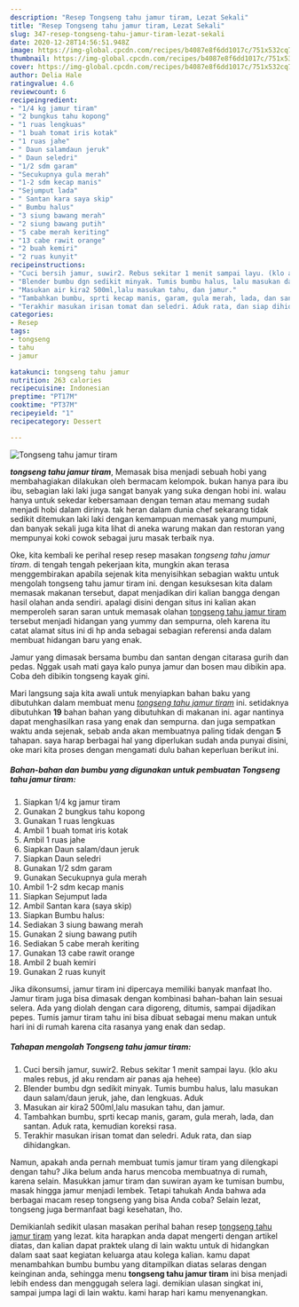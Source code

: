 ```yaml
---
description: "Resep Tongseng tahu jamur tiram, Lezat Sekali"
title: "Resep Tongseng tahu jamur tiram, Lezat Sekali"
slug: 347-resep-tongseng-tahu-jamur-tiram-lezat-sekali
date: 2020-12-28T14:56:51.948Z
image: https://img-global.cpcdn.com/recipes/b4087e8f6dd1017c/751x532cq70/tongseng-tahu-jamur-tiram-foto-resep-utama.jpg
thumbnail: https://img-global.cpcdn.com/recipes/b4087e8f6dd1017c/751x532cq70/tongseng-tahu-jamur-tiram-foto-resep-utama.jpg
cover: https://img-global.cpcdn.com/recipes/b4087e8f6dd1017c/751x532cq70/tongseng-tahu-jamur-tiram-foto-resep-utama.jpg
author: Delia Hale
ratingvalue: 4.6
reviewcount: 6
recipeingredient:
- "1/4 kg jamur tiram"
- "2 bungkus tahu kopong"
- "1 ruas lengkuas"
- "1 buah tomat iris kotak"
- "1 ruas jahe"
- " Daun salamdaun jeruk"
- " Daun seledri"
- "1/2 sdm garam"
- "Secukupnya gula merah"
- "1-2 sdm kecap manis"
- "Sejumput lada"
- " Santan kara saya skip"
- " Bumbu halus"
- "3 siung bawang merah"
- "2 siung bawang putih"
- "5 cabe merah keriting"
- "13 cabe rawit orange"
- "2 buah kemiri"
- "2 ruas kunyit"
recipeinstructions:
- "Cuci bersih jamur, suwir2. Rebus sekitar 1 menit sampai layu. (klo aku males rebus, jd aku rendam air panas aja hehee)"
- "Blender bumbu dgn sedikit minyak. Tumis bumbu halus, lalu masukan daun salam/daun jeruk, jahe, dan lengkuas. Aduk"
- "Masukan air kira2 500ml,lalu masukan tahu, dan jamur."
- "Tambahkan bumbu, sprti kecap manis, garam, gula merah, lada, dan santan. Aduk rata, kemudian koreksi rasa."
- "Terakhir masukan irisan tomat dan seledri. Aduk rata, dan siap dihidangkan."
categories:
- Resep
tags:
- tongseng
- tahu
- jamur

katakunci: tongseng tahu jamur 
nutrition: 263 calories
recipecuisine: Indonesian
preptime: "PT17M"
cooktime: "PT37M"
recipeyield: "1"
recipecategory: Dessert

---
```



![Tongseng tahu jamur tiram](https://img-global.cpcdn.com/recipes/b4087e8f6dd1017c/751x532cq70/tongseng-tahu-jamur-tiram-foto-resep-utama.jpg)

<b><i>tongseng tahu jamur tiram</i></b>, Memasak bisa menjadi sebuah hobi yang membahagiakan dilakukan oleh bermacam kelompok. bukan hanya para ibu ibu, sebagian laki laki juga sangat banyak yang suka dengan hobi ini. walau hanya untuk sekedar kebersamaan dengan teman atau memang sudah menjadi hobi dalam dirinya. tak heran dalam dunia chef sekarang tidak sedikit ditemukan laki laki dengan kemampuan memasak yang mumpuni, dan banyak sekali juga kita lihat di aneka warung makan dan restoran yang mempunyai koki cowok sebagai juru masak terbaik nya.

Oke, kita kembali ke perihal resep resep masakan <i>tongseng tahu jamur tiram</i>. di tengah tengah pekerjaan kita, mungkin akan terasa menggembirakan apabila sejenak kita menyisihkan sebagian waktu untuk mengolah tongseng tahu jamur tiram ini. dengan kesuksesan kita dalam memasak makanan tersebut, dapat menjadikan diri kalian bangga dengan hasil olahan anda sendiri. apalagi disini dengan situs ini kalian akan memperoleh saran saran untuk memasak olahan <u>tongseng tahu jamur tiram</u> tersebut menjadi hidangan yang yummy dan sempurna, oleh karena itu catat alamat situs ini di hp anda sebagai sebagian referensi anda dalam membuat hidangan baru yang enak.

Jamur yang dimasak bersama bumbu dan santan dengan citarasa gurih dan pedas. Nggak usah mati gaya kalo punya jamur dan bosen mau dibikin apa. Coba deh dibikin tongseng kayak gini.


Mari langsung saja kita awali untuk menyiapkan bahan baku yang dibutuhkan dalam membuat menu <u><i>tongseng tahu jamur tiram</i></u> ini. setidaknya dibutuhkan <b>19</b> bahan bahan yang dibutuhkan di makanan ini. agar nantinya dapat menghasilkan rasa yang enak dan sempurna. dan juga sempatkan waktu anda sejenak, sebab anda akan membuatnya paling tidak dengan <b>5</b> tahapan. saya harap berbagai hal yang diperlukan sudah anda punyai disini, oke mari kita proses dengan mengamati dulu bahan keperluan berikut ini.

<!--inarticleads1-->

##### Bahan-bahan dan bumbu yang digunakan untuk pembuatan Tongseng tahu jamur tiram:

1. Siapkan 1/4 kg jamur tiram
1. Gunakan 2 bungkus tahu kopong
1. Gunakan 1 ruas lengkuas
1. Ambil 1 buah tomat iris kotak
1. Ambil 1 ruas jahe
1. Siapkan  Daun salam/daun jeruk
1. Siapkan  Daun seledri
1. Gunakan 1/2 sdm garam
1. Gunakan Secukupnya gula merah
1. Ambil 1-2 sdm kecap manis
1. Siapkan Sejumput lada
1. Ambil  Santan kara (saya skip)
1. Siapkan  Bumbu halus:
1. Sediakan 3 siung bawang merah
1. Gunakan 2 siung bawang putih
1. Sediakan 5 cabe merah keriting
1. Gunakan 13 cabe rawit orange
1. Ambil 2 buah kemiri
1. Gunakan 2 ruas kunyit


Jika dikonsumsi, jamur tiram ini dipercaya memiliki banyak manfaat lho. Jamur tiram juga bisa dimasak dengan kombinasi bahan-bahan lain sesuai selera. Ada yang diolah dengan cara digoreng, ditumis, sampai dijadikan pepes. Tumis jamur tiram tahu ini bisa dibuat sebagai menu makan untuk hari ini di rumah karena cita rasanya yang enak dan sedap. 

<!--inarticleads2-->

##### Tahapan mengolah Tongseng tahu jamur tiram:

1. Cuci bersih jamur, suwir2. Rebus sekitar 1 menit sampai layu. (klo aku males rebus, jd aku rendam air panas aja hehee)
1. Blender bumbu dgn sedikit minyak. Tumis bumbu halus, lalu masukan daun salam/daun jeruk, jahe, dan lengkuas. Aduk
1. Masukan air kira2 500ml,lalu masukan tahu, dan jamur.
1. Tambahkan bumbu, sprti kecap manis, garam, gula merah, lada, dan santan. Aduk rata, kemudian koreksi rasa.
1. Terakhir masukan irisan tomat dan seledri. Aduk rata, dan siap dihidangkan.


Namun, apakah anda pernah membuat tumis jamur tiram yang dilengkapi dengan tahu? Jika belum anda harus mencoba membuatnya di rumah, karena selain. Masukkan jamur tiram dan suwiran ayam ke tumisan bumbu, masak hingga jamur menjadi lembek. Tetapi tahukah Anda bahwa ada berbagai macam resep tongseng yang bisa Anda coba? Selain lezat, tongseng juga bermanfaat bagi kesehatan, lho. 

Demikianlah sedikit ulasan masakan perihal bahan resep <u>tongseng tahu jamur tiram</u> yang lezat. kita harapkan anda dapat mengerti dengan artikel diatas, dan kalian dapat praktek ulang di lain waktu untuk di hidangkan dalam saat saat kegiatan keluarga atau kolega kalian. kamu dapat menambahkan bumbu bumbu yang ditampilkan diatas selaras dengan keinginan anda, sehingga menu <b>tongseng tahu jamur tiram</b> ini bisa menjadi lebih endess dan menggugah selera lagi. demikian ulasan singkat ini, sampai jumpa lagi di lain waktu. kami harap hari kamu menyenangkan.
